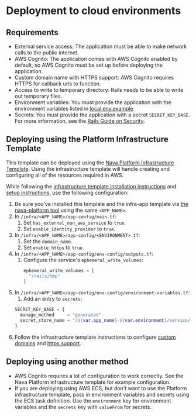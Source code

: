 # Deployment to cloud environments

## Requirements

- External service access: The application must be able to make network calls to the public internet.
- AWS Cognito: The application comes with AWS Cognito enabled by default, so AWS Cognito must be set up before deploying the application.
- Custom domain name with HTTPS support: AWS Cognito requires HTTPS for callback urls to function.
- Access to write to temporary directory: Rails needs to be able to write out temporary files.
- Environment variables: You must provide the application with the environment variables listed in [local.env.example](/template/{{app_name}}/local.env.example).
- Secrets: You must provide the application with a secret `SECRET_KEY_BASE`. For more information, see the [Rails Guide on Security](https://guides.rubyonrails.org/v7.1/security.html#environmental-security).

## Deploying using the Platform Infrastructure Template

This template can be deployed using the [Nava Platform Infrastructure Template](https://github.com/navapbc/template-infra). Using the infrastructure template will handle creating and configuring all of the resources required in AWS.

While following the [infrastructure template installation instructions](https://github.com/navapbc/template-infra?tab=readme-ov-file#installation) and [setup instructions](https://github.com/navapbc/template-infra/blob/main/infra/README.md), use the following configuration:

1. Be sure you've installed this template and the infra-app template via [the nava-platform tool](https://github.com/navapbc/platform-cli) using the same `<APP_NAME>`.
1. In `/infra/<APP_NAME>/app-config/main.tf`:
    1. Set `has_external_non_aws_service` to `true`.
    2. Set `enable_identity_provider` to `true`.
1. In `/infra/<APP_NAME>/app-config/<ENVIRONMENT>.tf`:
    1. Set the `domain_name`.
    2. Set `enable_https` to `true`.
1. In `/infra/<APP_NAME>/app-config/env-config/outputs.tf`:
    1. Configure the service's `ephemeral_write_volumes`:
        ```terraform
        ephemeral_write_volumes = [
          "/rails/tmp"
        ]
        ```
1. In `/infra/<APP_NAME>/app-config/env-config/environment-variables.tf`:
    1. Add an entry to `secrets`:
    ```terraform
    SECRET_KEY_BASE = {
      manage_method     = "generated"
      secret_store_name = "/${var.app_name}-${var.environment}/service/rails-secret-key-base"
    }
    ```
1. Follow the infrastructure template instructions to configure [custom domains](https://github.com/navapbc/template-infra/blob/main/docs/infra/set-up-custom-domains.md) and [https support](https://github.com/navapbc/template-infra/blob/main/docs/infra/https-support.md).

## Deploying using another method

- AWS Cognito requires a lot of configuration to work correctly. See the Nava Platform infrastructure template for example configuration.
- If you are deploying using AWS ECS, but don't want to use the Platform infrastructure template, pass in environment variables and secrets using the ECS task definition. Use the `environment` key for environment variables and the `secrets` key with `valueFrom` for secrets.
